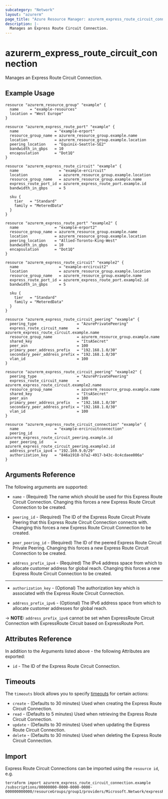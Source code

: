 ```yaml
---
subcategory: "Network"
layout: "azurerm"
page_title: "Azure Resource Manager: azurerm_express_route_circuit_connection"
description: |-
  Manages an Express Route Circuit Connection.
---
```


# azurerm_express_route_circuit_connection

Manages an Express Route Circuit Connection.

## Example Usage

```hcl
resource "azurerm_resource_group" "example" {
  name     = "example-resources"
  location = "West Europe"
}

resource "azurerm_express_route_port" "example" {
  name                = "example-erport"
  resource_group_name = azurerm_resource_group.example.name
  location            = azurerm_resource_group.example.location
  peering_location    = "Equinix-Seattle-SE2"
  bandwidth_in_gbps   = 10
  encapsulation       = "Dot1Q"
}

resource "azurerm_express_route_circuit" "example" {
  name                  = "example-ercircuit"
  location              = azurerm_resource_group.example.location
  resource_group_name   = azurerm_resource_group.example.name
  express_route_port_id = azurerm_express_route_port.example.id
  bandwidth_in_gbps     = 5

  sku {
    tier   = "Standard"
    family = "MeteredData"
  }
}

resource "azurerm_express_route_port" "example2" {
  name                = "example-erport2"
  resource_group_name = azurerm_resource_group.example.name
  location            = azurerm_resource_group.example.location
  peering_location    = "Allied-Toronto-King-West"
  bandwidth_in_gbps   = 10
  encapsulation       = "Dot1Q"
}

resource "azurerm_express_route_circuit" "example2" {
  name                  = "example-ercircuit2"
  location              = azurerm_resource_group.example.location
  resource_group_name   = azurerm_resource_group.example.name
  express_route_port_id = azurerm_express_route_port.example2.id
  bandwidth_in_gbps     = 5

  sku {
    tier   = "Standard"
    family = "MeteredData"
  }
}

resource "azurerm_express_route_circuit_peering" "example" {
  peering_type                  = "AzurePrivatePeering"
  express_route_circuit_name    = azurerm_express_route_circuit.example.name
  resource_group_name           = azurerm_resource_group.example.name
  shared_key                    = "ItsASecret"
  peer_asn                      = 100
  primary_peer_address_prefix   = "192.168.1.0/30"
  secondary_peer_address_prefix = "192.168.1.0/30"
  vlan_id                       = 100
}

resource "azurerm_express_route_circuit_peering" "example2" {
  peering_type                  = "AzurePrivatePeering"
  express_route_circuit_name    = azurerm_express_route_circuit.example2.name
  resource_group_name           = azurerm_resource_group.example.name
  shared_key                    = "ItsASecret"
  peer_asn                      = 100
  primary_peer_address_prefix   = "192.168.1.0/30"
  secondary_peer_address_prefix = "192.168.1.0/30"
  vlan_id                       = 100
}

resource "azurerm_express_route_circuit_connection" "example" {
  name                = "example-ercircuitconnection"
  peering_id          = azurerm_express_route_circuit_peering.example.id
  peer_peering_id     = azurerm_express_route_circuit_peering.example2.id
  address_prefix_ipv4 = "192.169.9.0/29"
  authorization_key   = "846a1918-b7a2-4917-b43c-8c4cdaee006a"
}
```

## Arguments Reference

The following arguments are supported:

* `name` - (Required) The name which should be used for this Express Route Circuit Connection. Changing this forces a new Express Route Circuit Connection to be created.

* `peering_id` - (Required) The ID of the Express Route Circuit Private Peering that this Express Route Circuit Connection connects with. Changing this forces a new Express Route Circuit Connection to be created.
  
* `peer_peering_id` - (Required) The ID of the peered Express Route Circuit Private Peering. Changing this forces a new Express Route Circuit Connection to be created.

* `address_prefix_ipv4` - (Required) The IPv4 address space from which to allocate customer address for global reach. Changing this forces a new Express Route Circuit Connection to be created.

---

* `authorization_key` - (Optional) The authorization key which is associated with the Express Route Circuit Connection.

* `address_prefix_ipv6` - (Optional) The IPv6 address space from which to allocate customer addresses for global reach.

-> **NOTE:** `address_prefix_ipv6` cannot be set when ExpressRoute Circuit Connection with ExpressRoute Circuit based on ExpressRoute Port.

## Attributes Reference

In addition to the Arguments listed above - the following Attributes are exported:

* `id` - The ID of the Express Route Circuit Connection.

## Timeouts

The `timeouts` block allows you to specify [timeouts](https://www.terraform.io/docs/configuration/resources.html#timeouts) for certain actions:

* `create` - (Defaults to 30 minutes) Used when creating the Express Route Circuit Connection.
* `read` - (Defaults to 5 minutes) Used when retrieving the Express Route Circuit Connection.
* `update` - (Defaults to 30 minutes) Used when updating the Express Route Circuit Connection.
* `delete` - (Defaults to 30 minutes) Used when deleting the Express Route Circuit Connection.

## Import

Express Route Circuit Connections can be imported using the `resource id`, e.g.

```shell
terraform import azurerm_express_route_circuit_connection.example /subscriptions/00000000-0000-0000-0000-000000000000/resourceGroups/group1/providers/Microsoft.Network/expressRouteCircuits/circuit1/peerings/peering1/connections/connection1
```
